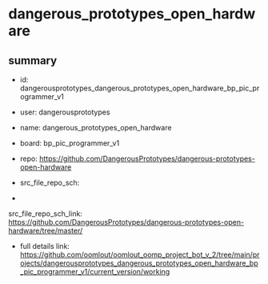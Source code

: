 # dangerous_prototypes_open_hardware
 
## summary 
* id: dangerousprototypes_dangerous_prototypes_open_hardware_bp_pic_programmer_v1
* user: dangerousprototypes
* name: dangerous_prototypes_open_hardware
* board: bp_pic_programmer_v1
* repo: https://github.com/DangerousPrototypes/dangerous-prototypes-open-hardware



* src_file_repo_sch: 
*
 src_file_repo_sch_link: https://github.com/DangerousPrototypes/dangerous-prototypes-open-hardware/tree/master/
* full details link: https://github.com/oomlout/oomlout_oomp_project_bot_v_2/tree/main/projects/dangerousprototypes_dangerous_prototypes_open_hardware_bp_pic_programmer_v1/current_version/working  






